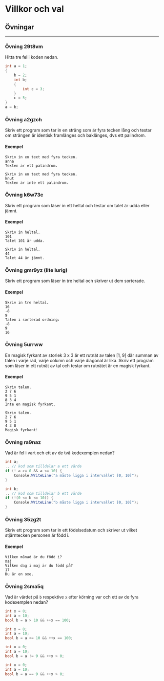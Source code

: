 # Villkor och val
## Övningar

---

### Övning 29t8vm

Hitta tre fel i koden nedan.

```cs 
int a = 1;
{
    b = 2;
    int b;
    {
        int c = 3;
    }
    c = 5;
}
a = b;
```

### Övning a2gzch

Skriv ett program som tar in en sträng som är fyra tecken lång och testar om strängen är identisk framlänges och baklänges, dvs ett palindrom. 

#### Exempel

```
Skriv in en text med fyra tecken. 
anna
Texten är ett palindrom. 
```

```
Skriv in en text med fyra tecken. 
knut
Texten är inte ett palindrom. 
```

### Övning k6w73c

Skriv ett program som läser in ett heltal och testar om talet är udda eller jämnt. 

#### Exempel 

```
Skriv in heltal.
101
Talet 101 är udda. 
```

```
Skriv in heltal.
44
Talet 44 är jämnt. 
```

### Övning gmr9yz (lite lurig)

Skriv ett program som läser in tre heltal och skriver ut dem sorterade. 

#### Exempel 

```
Skriv in tre heltal.
16
-8
9
Talen i sorterad ordning: 
-8
9
16
```

### Övning 5urrww

En magisk fyrkant av storlek 3 x 3 är ett rutnät av talen [1, 9] där summan av talen i varje rad, varje column och varje diagonal är lika. Skriv ett program som läser in ett rutnät av tal och testar om rutnätet är en magisk fyrkant. 

#### Exempel 

```
Skriv talen. 
2 7 6
9 5 1
8 3 4
Inte en magisk fyrkant.
```

```
Skriv talen. 
2 7 6
9 5 1
4 3 8
Magisk fyrkant!
```

### Övning ra9naz

Vad är fel i vart och ett av de två kodexemplen nedan?

```cs
int a; 
.. // kod som tilldelar a ett värde
if (! a >= 0 && a <= 10) {
    Console.WriteLine("a måste ligga i intervallet [0, 10]");
}
```

```cs
int b; 
.. // kod som tilldelar b ett värde
if (!(0 <= b <= 10)) {
    Console.WriteLine("b måste ligga i intervallet [0, 10]");
}
```

### Övning 35zg2t

Skriv ett program som tar in ett födelsedatum och skriver ut vilket stjärntecken personen är född i. 

#### Exempel

```
Vilken månad är du född i?
maj
Vilken dag i maj är du född på?
17
Du är en oxe.
```

### Övning 2sma5q

Vad är värdet på ``b`` respektive ``x`` efter körning var och ett av de fyra kodexemplen nedan?

```cs
int x = 0;
int a = 10; 
bool b = a > 10 && ++x == 100;
```

```cs
int x = 0;
int a = 10; 
bool b = a <= 10 && ++x == 100;
```


```cs
int x = 0;
int a = 10; 
bool b = a != 9 && ++x > 0;
```

```cs
int x = 0;
int a = 10; 
bool b = a == 9 && ++x > 0;
```












